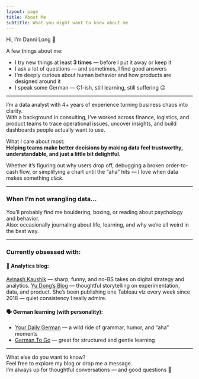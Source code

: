 ```yaml
---
layout: page  
title: About Me  
subtitle: What you might want to know about me  
---
```


Hi, I’m Danni Long 👋

A few things about me:

- I try new things at least **3 times** — before I put it away or keep it
- I ask a lot of questions — and sometimes, I find good answers  
- I'm deeply curious about human behavior and how products are designed around it  
- I speak some German — C1-ish, still learning, still suffering 😉  

---

I’m a data analyst with 4+ years of experience turning business chaos into clarity.  
With a background in consulting, I’ve worked across finance, logistics, and product teams to trace operational issues, uncover insights, and build dashboards people actually want to use.

What I care about most:  
**Helping teams make better decisions by making data feel trustworthy, understandable, and just a little bit delightful.**

Whether it’s figuring out why users drop off, debugging a broken order-to-cash flow, or simplifying a chart until the “aha” hits — I love when data makes something *click*.

---

### When I’m not wrangling data...
You’ll probably find me bouldering, boxing, or reading about psychology and behavior.  
Also: occasionally journaling about life, learning, and why we’re all weird in the best way.

---

### Currently obsessed with:

#### 🧠 Analytics blog:  
[Avinash Kaushik](https://www.kaushik.net/avinash/) — sharp, funny, and no-BS takes on digital strategy and analytics.
[Yu Dong’s Blog](https://yudong-94.github.io/personal-website/) — thoughtful storytelling on experimentation, data, and product. She’s been publishing one Tableau viz every week since 2018 — quiet consistency I really admire.

#### 🗣️ German learning (with personality):  
- [Your Daily German](https://yourdailygerman.com/) — a wild ride of grammar, humor, and “aha” moments  
- [German To Go](https://germantogo.com/) — great for structured and gentle learning

---

What else do you want to know?  
Feel free to explore my blog or drop me a message.  
I’m always up for thoughtful conversations — and good questions 🌿
